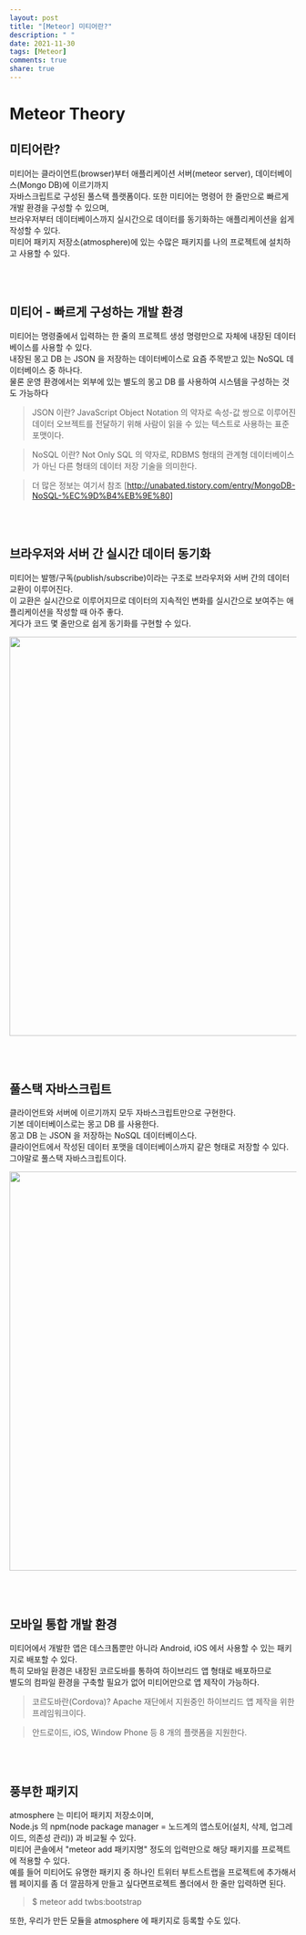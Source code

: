 ```yaml
---
layout: post
title: "[Meteor] 미티어란?"
description: " "
date: 2021-11-30
tags: [Meteor]
comments: true
share: true
---
```


# Meteor Theory

## 미티어란?

미티어는 클라이언트(browser)부터 애플리케이션 서버(meteor server), 데이터베이스(Mongo DB)에 이르기까지<br/>
자바스크립트로 구성된 풀스택 플랫폼이다. 또한 미티어는 명령어 한 줄만으로 빠르게 개발 환경을 구성할 수 있으며,<br/>
브라우저부터 데이터베이스까지 실시간으로 데이터를 동기화하는 애플리케이션을 쉽게 작성할 수 있다.<br/>
미티어 패키지 저장소(atmosphere)에 있는 수많은 패키지를 나의 프로젝트에 설치하고 사용할 수 있다.<br/>

<br/><br/>

## 미티어 - 빠르게 구성하는 개발 환경

미티어는 명령줄에서 입력하는 한 줄의 프로젝트 생성 명령만으로 자체에 내장된 데이터베이스를 사용할 수 있다.<br/>
내장된 몽고 DB 는 JSON 을 저장하는 데이터베이스로 요즘 주목받고 있는 NoSQL 데이터베이스 중 하나다.<br/>
물론 운영 환경에서는 외부에 있는 별도의 몽고 DB 를 사용하여 시스템을 구성하는 것도 가능하다<br/>

> JSON 이란? JavaScript Object Notation 의 약자로 속성-값 쌍으로 이루어진 데이터 오브젝트를 전달하기 위해 사람이 읽을 수 있는 텍스트로 사용하는 표준 포맷이다.

> NoSQL 이란? Not Only SQL 의 약자로, RDBMS 형태의 관계형 데이터베이스가 아닌 다른 형태의 데이터 저장 기술을 의미한다.

> 더 많은 정보는 여기서 참조 [http://unabated.tistory.com/entry/MongoDB-NoSQL-%EC%9D%B4%EB%9E%80]

<br/><br/>

## 브라우저와 서버 간 실시간 데이터 동기화

미티어는 발행/구독(publish/subscribe)이라는 구조로 브라우저와 서버 간의 데이터 교환이 이루어진다.<br/>
이 교환은 실시간으로 이루어지므로 데이터의 지속적인 변화를 실시간으로 보여주는 애플리케이션을 작성할 때 아주 좋다.<br/>
게다가 코드 몇 줄만으로 쉽게 동기화를 구현할 수 있다.<br/>

<img src="./../image/meteor/1_2.jpg" width="700">

<br/><br/>

## 풀스택 자바스크립트

클라이언트와 서버에 이르기까지 모두 자바스크립트만으로 구현한다.<br/>
기본 데이터베이스로는 몽고 DB 를 사용한다.<br/>
몽고 DB 는 JSON 을 저장하는 NoSQL 데이터베이스다.<br/>
클라이언트에서 작성된 데이터 포맷을 데이터베이스까지 같은 형태로 저장할 수 있다.<br/>
그야말로 풀스택 자바스크립트이다.<br/>

<img src="./../image/meteor/1_3.jpg" width="700">

<br/><br/>

## 모바일 통합 개발 환경

미티어에서 개발한 앱은 데스크톱뿐만 아니라 Android, iOS 에서 사용할 수 있는 패키지로 배포할 수 있다.<br/>
특히 모바일 환경은 내장된 코르도바를 통하여 하이브리드 앱 형태로 배포하므로<br/>
별도의 컴파일 환경을 구축할 필요가 없어 미티어만으로 앱 제작이 가능하다.<br/>

> 코르도바란(Cordova)? Apache 재단에서 지원중인 하이브리드 앱 제작을 위한 프레임워크이다.

> 안드로이드, iOS, Window Phone 등 8 개의 플랫폼을 지원한다.

<br/><br/>

## 풍부한 패키지

atmosphere 는 미티어 패키지 저장소이며,<br/>
Node.js 의 npm(node package manager = 노드계의 앱스토어(설치, 삭제, 업그레이드, 의존성 관리)) 과 비교될 수 있다.<br/>
미티어 콘솔에서 "meteor add 패키지명" 정도의 입력만으로 해당 패키지를 프로젝트에 적용할 수 있다.<br/>
예를 들어 미티어도 유명한 패키지 중 하나인 트위터 부트스트랩을 프로젝트에 추가해서<br/>
웹 페이지를 좀 더 깔끔하게 만들고 싶다면프로젝트 폴더에서 한 줄만 입력하면 된다.<br/>

> $ meteor add twbs:bootstrap

또한, 우리가 만든 모듈을 atmosphere 에 패키지로 등록할 수도 있다.<br/>
